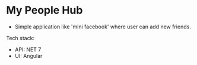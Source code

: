 # My People Hub

- Simple application like 'mini facebook' where user can add new friends.

Tech stack:
- API: NET 7
- UI: Angular
